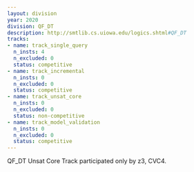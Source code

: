 ```yaml
---
layout: division
year: 2020
division: QF_DT
description: http://smtlib.cs.uiowa.edu/logics.shtml#QF_DT
tracks:
- name: track_single_query
  n_insts: 4
  n_excluded: 0
  status: competitive
- name: track_incremental
  n_insts: 0
  n_excluded: 0
  status: competitive
- name: track_unsat_core
  n_insts: 0
  n_excluded: 0
  status: non-competitive
- name: track_model_validation
  n_insts: 0
  n_excluded: 0
  status: competitive
---
```

QF_DT Unsat Core Track participated only by z3, CVC4.
